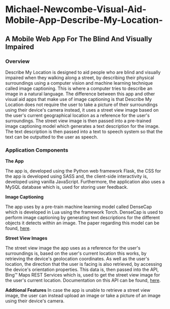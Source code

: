 # Michael-Newcombe-Visual-Aid-Mobile-App-Describe-My-Location-

## A Mobile Web App For The Blind And Visually Impaired

### Overview

Describe My Location is designed to aid people who are blind and visually impaired when they walking along a street, by describing their physical surroundings using a computer vision and machine learning technique called image captioning. This is where a computer tries to describe an image in a natural language. The difference between this app and other visual aid apps that make use of image captioning is that Describe My Location does not require the user to take a picture of their surroundings using their device's camera instead, it uses a street view image based on the user's current geographical location as a reference for the user's surroundings. The street view image is then passed into a pre-trained image captioning model which generates a text description for the image. The text description is then passed into a text to speech system so that the text can be outputted to the user as speech.

### Application Components

**The App**

The app is, developed using the Python web framework Flask, the
CSS for the app is developed using SASS and, the client-side interactivity is, developed using vanilla JavaScript. Furthermore, the application also uses a MySQL database which is, used for storing user feedback. 

**Image Captioning**

The app uses by a pre-train machine learning model called DenseCap which is developed in Lua using the framework Torch. DenseCap is used to perform image captioning by generating text descriptions for the different objects it detects within an image. The paper regarding this model can be found, [here](https://cs.stanford.edu/people/karpathy/densecap/). 
 
**Street View Images**

The street view image the app uses as a reference for the user's surroundings is, based on the user's current location this works, by retrieving the device's geolocation coordinates. As well as the user's location, the direction that the user is facing is also retrieved, by accessing the device's orientation properties. This data is, then passed into the API, Bing™ Maps REST Services which is, used to get the street view image for the user's current location. Documentation on this API can be found, [here](https://docs.microsoft.com/en-us/bingmaps/rest-services/).

**Addtional Features**
In case the app is unable to retrieve a street view image, the user can instead upload an image or take a picture of an image using their device's camera. 
